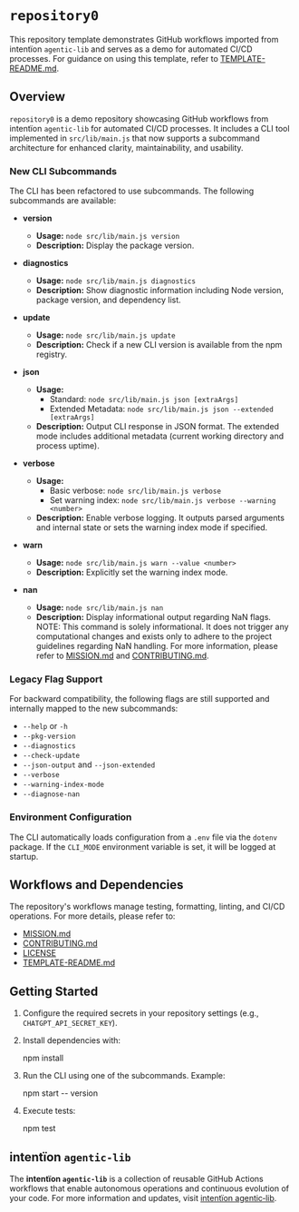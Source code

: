 # `repository0`

This repository template demonstrates GitHub workflows imported from intentïon `agentic‑lib` and serves as a demo for automated CI/CD processes. For guidance on using this template, refer to [TEMPLATE-README.md](https://github.com/xn-intenton-z2a/agentic-lib/blob/main/TEMPLATE-README.md).

## Overview

`repository0` is a demo repository showcasing GitHub workflows from intentïon `agentic‑lib` for automated CI/CD processes. It includes a CLI tool implemented in `src/lib/main.js` that now supports a subcommand architecture for enhanced clarity, maintainability, and usability.

### New CLI Subcommands

The CLI has been refactored to use subcommands. The following subcommands are available:

- **version**
  - **Usage:** `node src/lib/main.js version`
  - **Description:** Display the package version.

- **diagnostics**
  - **Usage:** `node src/lib/main.js diagnostics`
  - **Description:** Show diagnostic information including Node version, package version, and dependency list.

- **update**
  - **Usage:** `node src/lib/main.js update`
  - **Description:** Check if a new CLI version is available from the npm registry.

- **json**
  - **Usage:**
    - Standard: `node src/lib/main.js json [extraArgs]`
    - Extended Metadata: `node src/lib/main.js json --extended [extraArgs]`
  - **Description:** Output CLI response in JSON format. The extended mode includes additional metadata (current working directory and process uptime).

- **verbose**
  - **Usage:**
    - Basic verbose: `node src/lib/main.js verbose`
    - Set warning index: `node src/lib/main.js verbose --warning <number>`
  - **Description:** Enable verbose logging. It outputs parsed arguments and internal state or sets the warning index mode if specified.

- **warn**
  - **Usage:** `node src/lib/main.js warn --value <number>`
  - **Description:** Explicitly set the warning index mode.

- **nan**
  - **Usage:** `node src/lib/main.js nan`
  - **Description:** Display informational output regarding NaN flags. NOTE: This command is solely informational. It does not trigger any computational changes and exists only to adhere to the project guidelines regarding NaN handling. For more information, please refer to [MISSION.md](./MISSION.md) and [CONTRIBUTING.md](./CONTRIBUTING.md).

### Legacy Flag Support

For backward compatibility, the following flags are still supported and internally mapped to the new subcommands:

- `--help` or `-h`
- `--pkg-version`
- `--diagnostics`
- `--check-update`
- `--json-output` and `--json-extended`
- `--verbose`
- `--warning-index-mode`
- `--diagnose-nan`

### Environment Configuration

The CLI automatically loads configuration from a `.env` file via the `dotenv` package. If the `CLI_MODE` environment variable is set, it will be logged at startup.

## Workflows and Dependencies

The repository's workflows manage testing, formatting, linting, and CI/CD operations. For more details, please refer to:

- [MISSION.md](./MISSION.md)
- [CONTRIBUTING.md](./CONTRIBUTING.md)
- [LICENSE](./LICENSE)
- [TEMPLATE-README.md](https://github.com/xn-intenton-z2a/agentic-lib/blob/main/TEMPLATE-README.md)

## Getting Started

1. Configure the required secrets in your repository settings (e.g., `CHATGPT_API_SECRET_KEY`).
2. Install dependencies with:

   npm install

3. Run the CLI using one of the subcommands. Example:

   npm start -- version

4. Execute tests:

   npm test

## intentïon `agentic‑lib`

The **intentïon `agentic‑lib`** is a collection of reusable GitHub Actions workflows that enable autonomous operations and continuous evolution of your code. For more information and updates, visit [intentïon agentic‑lib](https://github.com/xn-intenton-z2a/agentic-lib).
